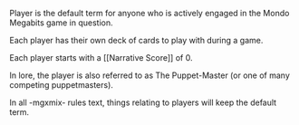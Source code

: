 Player is the default term for anyone who is actively engaged in the Mondo Megabits game in question.

Each player has their own deck of cards to play with during a game.

Each player starts with a [[Narrative Score]] of 0.

In lore, the player is also referred to as The Puppet-Master (or one of many competing puppetmasters). 

In all -mgxmix- rules text, things relating to players will keep the default term.